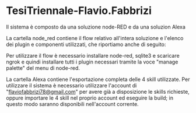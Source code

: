 # TesiTriennale-Flavio.Fabbrizi

Il sistema è composto da una soluzione node-RED e da una soluzion Alexa

La cartella node_red contiene il flow relativo all'intera soluzione e l'elenco dei plugin e componenti utilizzati, che riportiamo anche di seguito:


Per utilizzare il flow è necessario installare node-red, sqlite3 e scaricare ngrok e quindi installare tutti i plugin necessari tramite la voce "manage palette" del menu di node-red.

La cartella Alexa contiene l'esportazione completa delle 4 skill utilizzate. Per utilizzare il sistema è necessario utilizzare l'account di "flaviofabbrizi78@gmail.com" per avere già a disposizione le skills richieste, oppure importare le 4 skill nel proprio account ed eseguire la build; in questo modo saranno disponibili nell'account corrente.
